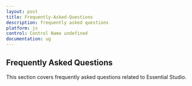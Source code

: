 ```yaml
---
layout: post
title: Frequently-Asked-Questions
description: frequently asked questions
platform: js
control: Control Name undefined
documentation: ug
---
```


## Frequently Asked Questions

This section covers frequently asked questions related to Essential Studio.

